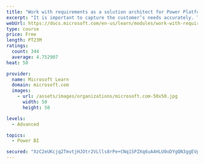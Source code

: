 ```yaml
---
title: "Work with requirements as a solution architect for Power Platform and Dynamics 365"
excerpt: "It is important to capture the customer’s needs accurately. This module explains how to capture requirements and identify functional and non-functional items."
webUrl: https://docs.microsoft.com/en-us/learn/modules/work-with-requirements/
type: course
price: Free
length: PT23M
ratings:
  count: 344
  average: 4.752907
heat: 50

provider:
  name: Microsoft Learn
  domain: microsoft.com
  images:
    - url: /assets/images/organizations/microsoft.com-50x50.jpg
      width: 50
      height: 50

levels:
  - Advanced

topics:
  - Power BI

secured: "XzC2eUKcjq2TmvtjHJOtr2VLlls8rPe+CNq1SPZXq6uA4HLU0oDYgQN3ggEVpX8TiXD5xUIDdfKHwI9LF3/oQT5nGBYliV5JJqorwNvURM/j69yIDeZHvSnVOgIiBAy/caPJk+41DXJOP4wpR3GuQei8jJT1tT+Oi6yPYtHTSgeS3amhUaUIXsydFgOl/xHh6DMy5HwMuuR57jf0v6kwM5E6DmEFHe/+BoQxQCMjzKGeX/8gXqzNwpcrw8h9rZytV47E/N1vU/kQ+jyt5uf9jQrESPJ9N2r9qxZ5UVaY2ysDMC2Qiw0dgLvu9brip0R+VTnyugicnXirmL1A94WWHHXTKsA6J0+DGlQ8qTMOCGVbdtMLpl78JfOLbwo2WYywGn41sy5a9VF5COh7buXWmKjcecN2xfxAbakPEsNsLPM=;Opci4+lb4xyDSPzhGV3/3A=="
---
```


